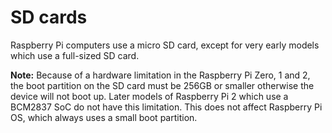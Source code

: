 # SD cards

Raspberry Pi computers use a micro SD card, except for very early models which use a full-sized SD card.

**Note:** Because of a hardware limitation in the Raspberry Pi Zero, 1 and 2, the boot partition on the SD card must be 256GB or smaller otherwise the device will not boot up. Later models of Raspberry Pi 2 which use a BCM2837 SoC do not have this limitation. This does not affect Raspberry Pi OS, which always uses a small boot partition.
